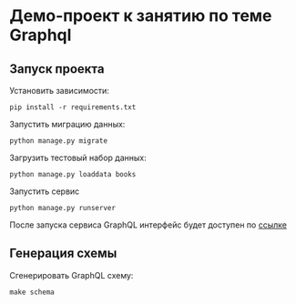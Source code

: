 # Демо-проект к занятию по теме Graphql

## Запуск проекта

Установить зависимости:

```shell script
pip install -r requirements.txt
```

Запустить миграцию данных:

```shell script
python manage.py migrate
```

Загрузить тестовый набор данных:

```shell script
python manage.py loaddata books
```

Запустить сервис

```shell script
python manage.py runserver
```

После запуска сервиса GraphQL интерфейс будет доступен
по [ссылке](http://127.0.0.1:8000/graphql)

## Генерация схемы

Сгенерировать GraphQL схему:

```shell script
make schema
```
